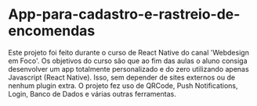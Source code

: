 # App-para-cadastro-e-rastreio-de-encomendas
 Este projeto foi feito durante o curso de React Native do canal 'Webdesign em Foco'. Os objetivos do curso são que ao fim das aulas o aluno consiga desenvolver um app totalmente personalizado e do zero utilizando apenas Javascript (React Native). Isso, sem depender de sites externos ou de nenhum plugin extra. O projeto fez uso de QRCode, Push Notifications, Login, Banco de Dados e várias outras ferramentas.

